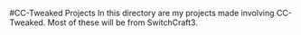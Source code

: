 #CC-Tweaked Projects
In this directory are my projects made involving CC-Tweaked. Most of these will be from SwitchCraft3.
